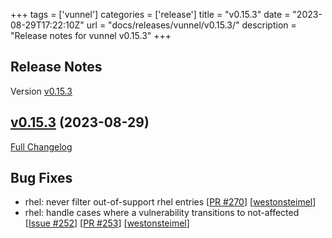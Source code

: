 +++
tags = ['vunnel']
categories = ['release']
title = "v0.15.3"
date = "2023-08-29T17:22:10Z"
url = "docs/releases/vunnel/v0.15.3/"
description = "Release notes for vunnel v0.15.3"
+++

## Release Notes

Version [v0.15.3](https://github.com/anchore/vunnel/releases/tag/v0.15.3)

## [v0.15.3](https://github.com/anchore/vunnel/tree/v0.15.3) (2023-08-29)

[Full Changelog](https://github.com/anchore/vunnel/compare/v0.15.2...v0.15.3)

## Bug Fixes
- rhel: never filter out-of-support rhel entries [[PR #270](https://github.com/anchore/vunnel/pull/270)] [[westonsteimel](https://github.com/westonsteimel)]
- rhel: handle cases where a vulnerability transitions to not-affected [[Issue #252](https://github.com/anchore/vunnel/issues/252)] [[PR #253](https://github.com/anchore/vunnel/pull/253)] [[westonsteimel](https://github.com/westonsteimel)]
